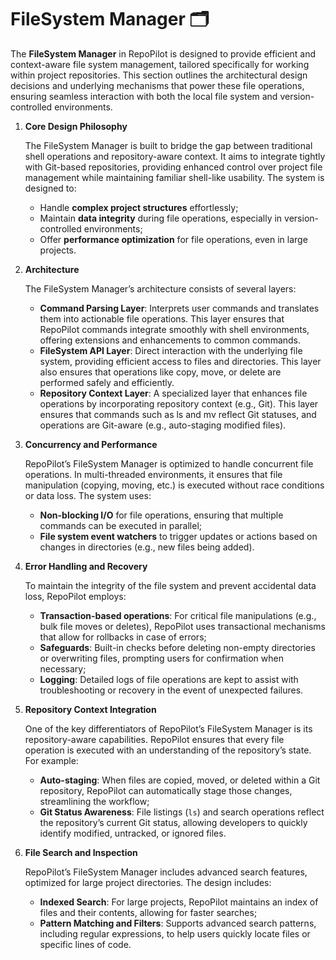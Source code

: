 # FileSystem Manager 🗂️

The **FileSystem Manager** in RepoPilot is designed to provide efficient and context-aware file system management, tailored specifically for working within project repositories. 
This section outlines the architectural design decisions and underlying mechanisms that power these file operations, ensuring seamless interaction with both the local file system and version-controlled environments.

1. **Core Design Philosophy**

    The FileSystem Manager is built to bridge the gap between traditional shell operations and repository-aware context. It aims to integrate tightly with Git-based repositories, 
    providing enhanced control over project file management while maintaining familiar shell-like usability. 
    The system is designed to:
    - Handle **complex project structures** effortlessly;
    - Maintain **data integrity** during file operations, especially in version-controlled environments;
    - Offer **performance optimization** for file operations, even in large projects.
   
2. **Architecture**

    The FileSystem Manager’s architecture consists of several layers:
    - **Command Parsing Layer**: Interprets user commands and translates them into actionable file operations.
      This layer ensures that RepoPilot commands integrate smoothly with shell environments, offering extensions and enhancements to common commands.
    - **FileSystem API Layer**: Direct interaction with the underlying file system, providing efficient access to files and directories.
      This layer also ensures that operations like copy, move, or delete are performed safely and efficiently.
    - **Repository Context Layer**: A specialized layer that enhances file operations by incorporating repository context (e.g., Git).
      This layer ensures that commands such as ls and mv reflect Git statuses, and operations are Git-aware (e.g., auto-staging modified files).
   
3. **Concurrency and Performance**

    RepoPilot’s FileSystem Manager is optimized to handle concurrent file operations. In multi-threaded environments, it ensures that file manipulation (copying, moving, etc.) 
    is executed without race conditions or data loss. 
    The system uses:
    - **Non-blocking I/O** for file operations, ensuring that multiple commands can be executed in parallel;
    - **File system event watchers** to trigger updates or actions based on changes in directories (e.g., new files being added).
   
4. **Error Handling and Recovery**

    To maintain the integrity of the file system and prevent accidental data loss, RepoPilot employs:
    - **Transaction-based operations**: For critical file manipulations (e.g., bulk file moves or deletes), RepoPilot uses transactional mechanisms that allow for rollbacks in case of errors;
    - **Safeguards**: Built-in checks before deleting non-empty directories or overwriting files, prompting users for confirmation when necessary;
    - **Logging**: Detailed logs of file operations are kept to assist with troubleshooting or recovery in the event of unexpected failures.
   
5. **Repository Context Integration**

    One of the key differentiators of RepoPilot’s FileSystem Manager is its repository-aware capabilities. 
    RepoPilot ensures that every file operation is executed with an understanding of the repository’s state. 
    For example:
    - **Auto-staging**: When files are copied, moved, or deleted within a Git repository, RepoPilot can automatically stage those changes, streamlining the workflow;
    - **Git Status Awareness**: File listings (``` ls ```) and search operations reflect the repository’s current Git status, allowing developers to quickly identify modified, untracked, or ignored files.
   
6. **File Search and Inspection**

    RepoPilot’s FileSystem Manager includes advanced search features, optimized for large project directories. 
    The design includes:
    - **Indexed Search**: For large projects, RepoPilot maintains an index of files and their contents, allowing for faster searches;
    - **Pattern Matching and Filters**: Supports advanced search patterns, including regular expressions, to help users quickly locate files or specific lines of code.
